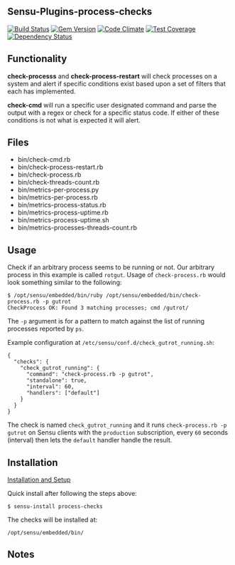 ## Sensu-Plugins-process-checks

[ ![Build Status](https://travis-ci.org/sensu-plugins/sensu-plugins-process-checks.svg?branch=master)](https://travis-ci.org/sensu-plugins/sensu-plugins-process-checks)
[![Gem Version](https://badge.fury.io/rb/sensu-plugins-process-checks.svg)](http://badge.fury.io/rb/sensu-plugins-process-checks)
[![Code Climate](https://codeclimate.com/github/sensu-plugins/sensu-plugins-process-checks/badges/gpa.svg)](https://codeclimate.com/github/sensu-plugins/sensu-plugins-process-checks)
[![Test Coverage](https://codeclimate.com/github/sensu-plugins/sensu-plugins-process-checks/badges/coverage.svg)](https://codeclimate.com/github/sensu-plugins/sensu-plugins-process-checks)
[![Dependency Status](https://gemnasium.com/sensu-plugins/sensu-plugins-process-checks.svg)](https://gemnasium.com/sensu-plugins/sensu-plugins-process-checks)

## Functionality

**check-processs** and **check-process-restart**  will check processes on a system and alert if specific conditions exist based upon a set of filters that each has implemented.

**check-cmd** will run a specific user designated command and parse the output with a regex or check for a specific status code.  If either of these conditions is not what is expected it will alert.

## Files
 * bin/check-cmd.rb
 * bin/check-process-restart.rb
 * bin/check-process.rb
 * bin/check-threads-count.rb
 * bin/metrics-per-process.py
 * bin/metrics-per-process.rb
 * bin/metrics-process-status.rb
 * bin/metrics-process-uptime.rb
 * bin/metrics-process-uptime.sh
 * bin/metrics-processes-threads-count.rb

## Usage

Check if an arbitrary process seems to be running or not. Our arbitrary process in this example is called `rotgut`. 
Usage of `check-process.rb` would look something similar to the following:

    $ /opt/sensu/embedded/bin/ruby /opt/sensu/embedded/bin/check-process.rb -p gutrot
    CheckProcess OK: Found 3 matching processes; cmd /gutrot/

The `-p` argument is for a pattern to match against the list of running processes reported by `ps`.

Example configuration at `/etc/sensu/conf.d/check_gutrot_running.sh`:

    {
      "checks": {
        "check_gutrot_running": {
          "command": "check-process.rb -p gutrot",
          "standalone": true,
          "interval": 60,
          "handlers": ["default"]
        }
      }
    }

The check is named `check_gutrot_running` and it runs `check-process.rb -p gutrot` on Sensu clients with the 
`production` subscription, every `60` seconds (interval) then lets the `default` handler handle the result.

## Installation

[Installation and Setup](http://sensu-plugins.io/docs/installation_instructions.html)

Quick install after following the steps above:

    $ sensu-install process-checks

The checks will be installed at:

    /opt/sensu/embedded/bin/

## Notes
